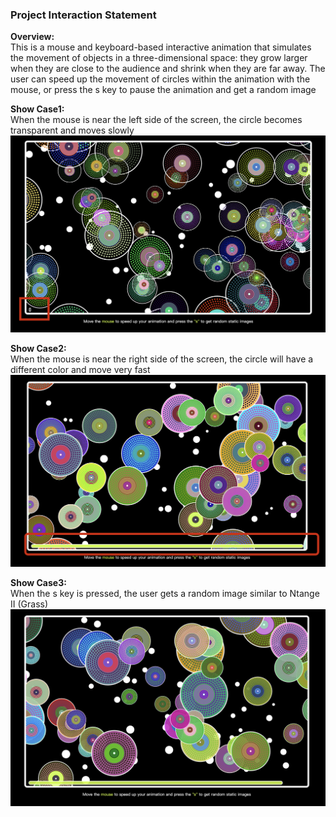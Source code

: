 ### Project Interaction Statement

**Overview:**<br>
This is a mouse and keyboard-based interactive animation that simulates the movement of objects in a three-dimensional space: they grow larger when they are close to the audience and shrink when they are far away. The user can speed up the movement of circles within the animation with the mouse, or press the s key to pause the animation and get a random image

**Show Case1:**<br>
When the mouse is near the left side of the screen, the circle becomes transparent and moves slowly  
![An image of a cat](assets/showCase1.png)

**Show Case2:**<br>
When the mouse is near the right side of the screen, the circle will have a different color and move very fast  
![An image of a cat](assets/showCase2.png)

**Show Case3:**<br> 
When the s key is pressed, the user gets a random image similar to Ntange II (Grass)
![An image of a cat](assets/showStop.png)